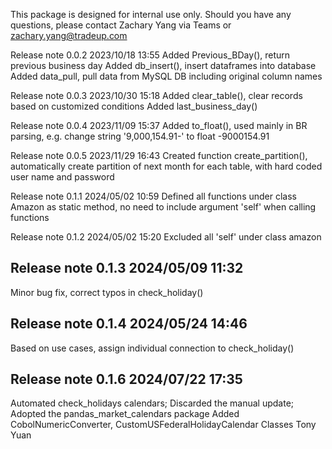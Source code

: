 This package is designed for internal use only. Should you have any questions, please contact Zachary Yang via Teams or zachary.yang@tradeup.com

Release note 0.0.2   2023/10/18 13:55
Added Previous_BDay(), return previous business day
Added db_insert(), insert dataframes into database
Added data_pull, pull data from MySQL DB including original column names


Release note 0.0.3   2023/10/30 15:18
Added clear_table(), clear records based on customized conditions
Added last_business_day()

Release note 0.0.4   2023/11/09 15:37
Added to_float(), used mainly in BR parsing, e.g. change string '9,000,154.91-' to float -9000154.91

Release note 0.0.5   2023/11/29 16:43
Created function create_partition(), automatically create partition of next month for each table, with hard coded user name and password

Release note 0.1.1   2024/05/02 10:59
Defined all functions under class Amazon as static method, no need to include argument 'self' when calling functions

Release note 0.1.2   2024/05/02 15:20
Excluded all 'self' under class amazon

## Release note 0.1.3   2024/05/09 11:32
Minor bug fix, correct typos in check_holiday()

## Release note 0.1.4   2024/05/24 14:46
Based on use cases, assign individual connection to check_holiday()

## Release note 0.1.6   2024/07/22 17:35
Automated check_holidays calendars; Discarded the manual update; Adopted the pandas_market_calendars package
Added CobolNumericConverter, CustomUSFederalHolidayCalendar Classes
Tony Yuan